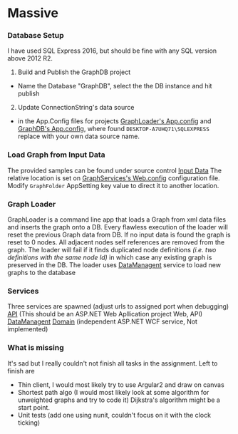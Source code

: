 # Massive

### Database Setup
I have used SQL Express 2016, but should be fine with any SQL version above 2012 R2.

1. Build and Publish the GraphDB project
  - Name the Database "GraphDB", select the the DB instance and hit publish
2. Update ConnectionString's data source
  - in the App.Config files for projects [GraphLoader's App.config](https://github.com/Zefrock/Massive/blob/master/MassiveSolution/GraphLoader/App.config) and [GraphDB's App.config](https://github.com/Zefrock/Massive/blob/master/MassiveSolution/GraphLib/App.Config), where found `DESKTOP-A7UHQ71\SQLEXPRESS` replace with your own data source name.

### Load Graph from Input Data
The provided samples can be found under source control [Input Data](https://github.com/Zefrock/Massive/tree/master/InputData)
The relative location is set on [GraphServices's Web.config](https://github.com/Zefrock/Massive/blob/master/MassiveSolution/GraphServices/Web.config) configuration file.
Modify `GraphFolder` AppSetting key value to direct it to another location.

### Graph Loader
GraphLoader is a command line app that loads a Graph from xml data files and inserts the graph onto a DB.
Every flawless execution of the loader will reset the previous Graph data from DB.
If no input data is found the graph is reset to 0 nodes.
All adjacent nodes self references are removed from the graph.
The loader will fail if it finds duplicated node definitions *(i.e. two definitions with the same node Id)* in which case any existing graph is preserved in the DB.
The loader uses [DataManagent](http://localhost/GraphData.svc) service to load new graphs to the database 

### Services
Three services are spawned (adjust urls to assigned port when debugging)
[API](http://localhost/GraphApi.svc) (This should be an ASP.NET Web Apllication project Web, API)
[DataManagent](http://localhost/GraphData.svc) 
[Domain](http://localhost/GraphDomain.svc) (independent ASP.NET WCF service, Not implemented)

### What is missing
It's sad but I really couldn't not finish all tasks in the assignment.
Left to finish are
- Thin client, I would most likely try to use Argular2 and draw on canvas
- Shortest path algo (I would most likely look at some algorithm for unweighted graphs and try to code it) Dijkstra's algorithm might be a start point.
- Unit tests (add one using nunit, couldn't focus on it with the clock ticking)
